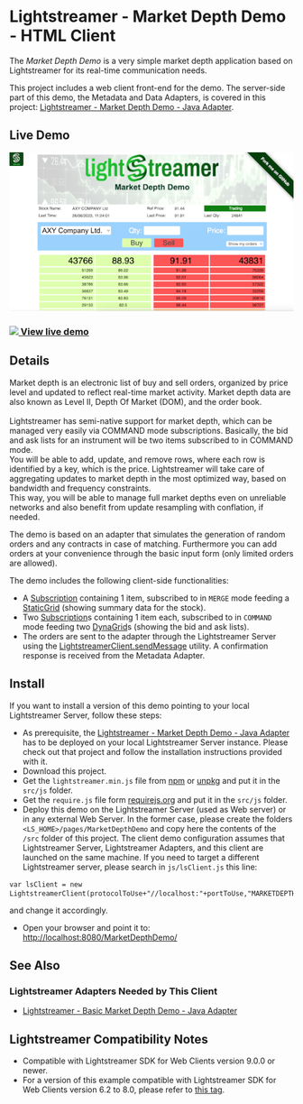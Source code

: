 # Lightstreamer - Market Depth Demo - HTML Client

The *Market Depth Demo* is a very simple market depth application based on Lightstreamer for its real-time communication needs.<br>

This project includes a web client front-end for the demo.
The server-side part of this demo, the Metadata and Data Adapters, is covered in this project: [Lightstreamer - Market Depth Demo - Java Adapter](https://github.com/Lightstreamer/Lightstreamer-example-MarketDepth-adapter-java).

## Live Demo

[![screenshot](screenshot.png)](https://demos.lightstreamer.com/MarketDepthDemo/)

### [![](http://demos.lightstreamer.com/site/img/play.png) View live demo](https://demos.lightstreamer.com/MarketDepthDemo/)

## Details

Market depth is an electronic list of buy and sell orders, organized by price level and updated to reflect real-time market activity. 
Market depth data are also known as Level II, Depth Of Market (DOM), and the order book.<br>
<br>
Lightstreamer has semi-native support for market depth, which can be managed very easily via COMMAND mode subscriptions. Basically, the bid and ask lists for an instrument will be two items subscribed to in COMMAND mode.<br>
You will be able to add, update, and remove rows, where each row is identified by a key, which is the price. Lightstreamer will take care of aggregating updates to market depth in the most optimized way, based on bandwidth and frequency constraints.<br>
This way, you will be able to manage full market depths even on unreliable networks and also benefit from update resampling with conflation, if needed.<br>

The demo is based on an adapter that simulates the generation of random orders and any contracts in case of matching. Furthermore you can add orders at your convenience through the basic input form (only limited orders are allowed).<br>

The demo includes the following client-side functionalities:
* A [Subscription](https://lightstreamer.com/api/ls-web-client/latest/Subscription.html) containing 1 item, subscribed to in `MERGE` mode feeding a [StaticGrid](https://lightstreamer.com/api/ls-web-client/latest/StaticGrid.html) (showing summary data for the stock).
* Two [Subscription](https://lightstreamer.com/api/ls-web-client/latest/Subscription.html)s containing 1 item each, subscribed to in `COMMAND` mode feeding two [DynaGrid](https://lightstreamer.com/api/ls-web-client/latest/DynaGrid.html)s (showing the bid and ask lists).
* The orders are sent to the adapter through the Lightstreamer Server using the [LightstreamerClient.sendMessage](https://lightstreamer.com/api/ls-web-client/latest/LightstreamerClient.html#sendMessage) utility. A confirmation response is received from the Metadata Adapter.

## Install

If you want to install a version of this demo pointing to your local Lightstreamer Server, follow these steps:
* As prerequisite, the [Lightstreamer - Market Depth Demo - Java Adapter](https://github.com/Lightstreamer/Lightstreamer-example-MarketDepth-adapter-java) has to be deployed on your local Lightstreamer Server instance. Please check out that project and follow the installation instructions provided with it.
* Download this project.
* Get the `lightstreamer.min.js` file from [npm](https://www.npmjs.com/package/lightstreamer-client-web) or [unpkg](https://unpkg.com/lightstreamer-client-web/lightstreamer.min.js) and put it in the `src/js` folder.
* Get the `require.js` file form [requirejs.org](http://requirejs.org/docs/download.html) and put it in the `src/js` folder.
* Deploy this demo on the Lightstreamer Server (used as Web server) or in any external Web Server. In the former case, please create the folders `<LS_HOME>/pages/MarketDepthDemo` and copy here the contents of the `/src` folder of this project.
The client demo configuration assumes that Lightstreamer Server, Lightstreamer Adapters, and this client are launched on the same machine. If you need to target a different Lightstreamer server, please search in `js/lsClient.js` this line:<BR/> 
```
var lsClient = new LightstreamerClient(protocolToUse+"//localhost:"+portToUse,"MARKETDEPTH");
```
and change it accordingly.
* Open your browser and point it to: [http://localhost:8080/MarketDepthDemo/](http://localhost:8080/MarketDepthDemo/)

## See Also

### Lightstreamer Adapters Needed by This Client

* [Lightstreamer - Basic Market Depth Demo - Java Adapter](https://github.com/Lightstreamer/Lightstreamer-example-MarketDepth-adapter-java)

## Lightstreamer Compatibility Notes

* Compatible with Lightstreamer SDK for Web Clients version 9.0.0 or newer.
* For a version of this example compatible with Lightstreamer SDK for Web Clients version 6.2 to 8.0, please refer to [this tag](https://github.com/Lightstreamer/Lightstreamer-example-MarketDepth-client-javascript/releases/tag/last_without_order_response).

